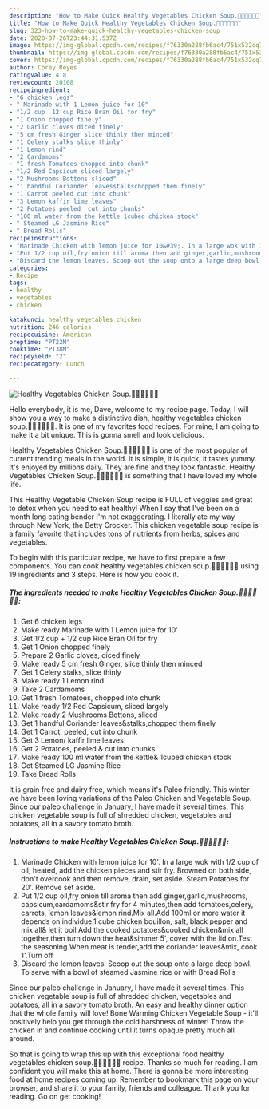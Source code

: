 ```yaml
---
description: "How to Make Quick Healthy Vegetables Chicken Soup.🍜🐤🥕🍅🍄🍞"
title: "How to Make Quick Healthy Vegetables Chicken Soup.🍜🐤🥕🍅🍄🍞"
slug: 323-how-to-make-quick-healthy-vegetables-chicken-soup
date: 2020-07-26T23:44:31.537Z
image: https://img-global.cpcdn.com/recipes/f76330a288fb6ac4/751x532cq70/healthy-vegetables-chicken-soup🍜🐤🥕🍅🍄🍞-recipe-main-photo.jpg
thumbnail: https://img-global.cpcdn.com/recipes/f76330a288fb6ac4/751x532cq70/healthy-vegetables-chicken-soup🍜🐤🥕🍅🍄🍞-recipe-main-photo.jpg
cover: https://img-global.cpcdn.com/recipes/f76330a288fb6ac4/751x532cq70/healthy-vegetables-chicken-soup🍜🐤🥕🍅🍄🍞-recipe-main-photo.jpg
author: Corey Reyes
ratingvalue: 4.8
reviewcount: 20108
recipeingredient:
- "6 chicken legs"
- " Marinade with 1 Lemon juice for 10"
- "1/2 cup  12 cup Rice Bran Oil for fry"
- "1 Onion chopped finely"
- "2 Garlic cloves diced finely"
- "5 cm fresh Ginger slice thinly then minced"
- "1 Celery stalks slice thinly"
- "1 Lemon rind"
- "2 Cardamoms"
- "1 fresh Tomatoes chopped into chunk"
- "1/2 Red Capsicum sliced largely"
- "2 Mushrooms Bottons sliced"
- "1 handful Coriander leavesstalkschopped them finely"
- "1 Carrot peeled cut into chunk"
- "3 Lemon kaffir lime leaves"
- "2 Potatoes peeled  cut into chunks"
- "100 ml water from the kettle 1cubed chicken stock"
- " Steamed LG Jasmine Rice"
- " Bread Rolls"
recipeinstructions:
- "Marinade Chicken with lemon juice for 10&#39;. In a large wok with 1/2 cup of oil, heated, add the chicken pieces and stir fry. Browned on both side, don&#39;t overcook and then remove, drain, set aside. Steam Potatoes for 20&#39;. Remove set aside."
- "Put 1/2 cup oil,fry onion till aroma then add ginger,garlic,mushrooms, capsicum,cardamoms&amp;stir fry for 4 minutes,then add tomatoes,celery, carrots, lemon leaves&amp;lemon rind.Mix all.Add 100ml or more water it depends on individue,1 cube chicken bouillon, salt, black pepper and mix all&amp; let it boil.Add the cooked potatoes&amp;cooked chicken&amp;mix all together,then turn down the heat&amp;simmer 5&#39;, cover with the lid on.Test the seasoning.When meat is tender,add the coriander leaves&amp;mix, cook 1&#39;.Turn off"
- "Discard the lemon leaves. Scoop out the soup onto a large deep bowl. To serve with a bowl of steamed Jasmine rice or with Bread Rolls"
categories:
- Recipe
tags:
- healthy
- vegetables
- chicken

katakunci: healthy vegetables chicken 
nutrition: 246 calories
recipecuisine: American
preptime: "PT22M"
cooktime: "PT38M"
recipeyield: "2"
recipecategory: Lunch

---
```



![Healthy Vegetables Chicken Soup.🍜🐤🥕🍅🍄🍞](https://img-global.cpcdn.com/recipes/f76330a288fb6ac4/751x532cq70/healthy-vegetables-chicken-soup🍜🐤🥕🍅🍄🍞-recipe-main-photo.jpg)

Hello everybody, it is me, Dave, welcome to my recipe page. Today, I will show you a way to make a distinctive dish, healthy vegetables chicken soup.🍜🐤🥕🍅🍄🍞. It is one of my favorites food recipes. For mine, I am going to make it a bit unique. This is gonna smell and look delicious.

Healthy Vegetables Chicken Soup.🍜🐤🥕🍅🍄🍞 is one of the most popular of current trending meals in the world. It is simple, it is quick, it tastes yummy. It's enjoyed by millions daily. They are fine and they look fantastic. Healthy Vegetables Chicken Soup.🍜🐤🥕🍅🍄🍞 is something that I have loved my whole life.

This Healthy Vegetable Chicken Soup recipe is FULL of veggies and great to detox when you need to eat healthy! When I say that I&#39;ve been on a month long eating bender I&#39;m not exaggerating. I literally ate my way through New York, the Betty Crocker. This chicken vegetable soup recipe is a family favorite that includes tons of nutrients from herbs, spices and vegetables.


To begin with this particular recipe, we have to first prepare a few components. You can cook healthy vegetables chicken soup.🍜🐤🥕🍅🍄🍞 using 19 ingredients and 3 steps. Here is how you cook it.

<!--inarticleads1-->

##### The ingredients needed to make Healthy Vegetables Chicken Soup.🍜🐤🥕🍅🍄🍞:

1. Get 6 chicken legs
1. Make ready  Marinade with 1 Lemon juice for 10&#39;
1. Get 1/2 cup + 1/2 cup Rice Bran Oil for fry
1. Get 1 Onion chopped finely
1. Prepare 2 Garlic cloves, diced finely
1. Make ready 5 cm fresh Ginger, slice thinly then minced
1. Get 1 Celery stalks, slice thinly
1. Make ready 1 Lemon rind
1. Take 2 Cardamoms
1. Get 1 fresh Tomatoes, chopped into chunk
1. Make ready 1/2 Red Capsicum, sliced largely
1. Make ready 2 Mushrooms Bottons, sliced
1. Get 1 handful Coriander leaves&amp;stalks,chopped them finely
1. Get 1 Carrot, peeled, cut into chunk
1. Get 3 Lemon/ kaffir lime leaves
1. Get 2 Potatoes, peeled &amp; cut into chunks
1. Make ready 100 ml water from the kettle&amp; 1cubed chicken stock
1. Get  Steamed LG Jasmine Rice
1. Take  Bread Rolls


It is grain free and dairy free, which means it&#39;s Paleo friendly. This winter we have been loving variations of the Paleo Chicken and Vegetable Soup. Since our paleo challenge in January, I have made it several times. This chicken vegetable soup is full of shredded chicken, vegetables and potatoes, all in a savory tomato broth. 

<!--inarticleads2-->

##### Instructions to make Healthy Vegetables Chicken Soup.🍜🐤🥕🍅🍄🍞:

1. Marinade Chicken with lemon juice for 10&#39;. In a large wok with 1/2 cup of oil, heated, add the chicken pieces and stir fry. Browned on both side, don&#39;t overcook and then remove, drain, set aside. Steam Potatoes for 20&#39;. Remove set aside.
1. Put 1/2 cup oil,fry onion till aroma then add ginger,garlic,mushrooms, capsicum,cardamoms&amp;stir fry for 4 minutes,then add tomatoes,celery, carrots, lemon leaves&amp;lemon rind.Mix all.Add 100ml or more water it depends on individue,1 cube chicken bouillon, salt, black pepper and mix all&amp; let it boil.Add the cooked potatoes&amp;cooked chicken&amp;mix all together,then turn down the heat&amp;simmer 5&#39;, cover with the lid on.Test the seasoning.When meat is tender,add the coriander leaves&amp;mix, cook 1&#39;.Turn off
1. Discard the lemon leaves. Scoop out the soup onto a large deep bowl. To serve with a bowl of steamed Jasmine rice or with Bread Rolls


Since our paleo challenge in January, I have made it several times. This chicken vegetable soup is full of shredded chicken, vegetables and potatoes, all in a savory tomato broth. An easy and healthy dinner option that the whole family will love! Bone Warming Chicken Vegetable Soup - it&#39;ll positively help you get through the cold harshness of winter! Throw the chicken in and continue cooking until it turns opaque pretty much all around. 

So that is going to wrap this up with this exceptional food healthy vegetables chicken soup.🍜🐤🥕🍅🍄🍞 recipe. Thanks so much for reading. I am confident you will make this at home. There is gonna be more interesting food at home recipes coming up. Remember to bookmark this page on your browser, and share it to your family, friends and colleague. Thank you for reading. Go on get cooking!
